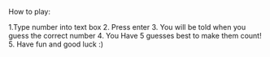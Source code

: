 How to play:

1.Type number into text box
2. Press enter
3. You will be told when you guess the correct number
4. You Have 5 guesses best to make them count!
5. Have fun and good luck :)
